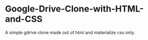 # Google-Drive-Clone-with-HTML-and-CSS
A simple gdrive clone made out of html and materialize css only.
